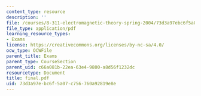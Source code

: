 ```yaml
---
content_type: resource
description: ''
file: /courses/8-311-electromagnetic-theory-spring-2004/73d3a97ebc6f5a07c756760a92819e8e_final.pdf
file_type: application/pdf
learning_resource_types:
- Exams
license: https://creativecommons.org/licenses/by-nc-sa/4.0/
ocw_type: OCWFile
parent_title: Exams
parent_type: CourseSection
parent_uid: c66a081b-22ea-63e4-9800-a8d56f1232dc
resourcetype: Document
title: final.pdf
uid: 73d3a97e-bc6f-5a07-c756-760a92819e8e
---
```

